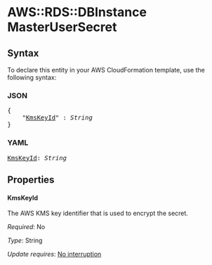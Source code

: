 # AWS::RDS::DBInstance MasterUserSecret

## Syntax

To declare this entity in your AWS CloudFormation template, use the following syntax:

### JSON

<pre>
{
    "<a href="#kmskeyid" title="KmsKeyId">KmsKeyId</a>" : <i>String</i>
}
</pre>

### YAML

<pre>
<a href="#kmskeyid" title="KmsKeyId">KmsKeyId</a>: <i>String</i>
</pre>

## Properties

#### KmsKeyId

The AWS KMS key identifier that is used to encrypt the secret.

_Required_: No

_Type_: String

_Update requires_: [No interruption](https://docs.aws.amazon.com/AWSCloudFormation/latest/UserGuide/using-cfn-updating-stacks-update-behaviors.html#update-no-interrupt)
